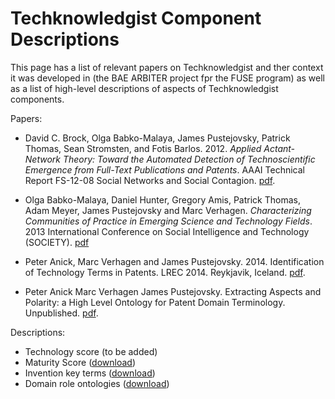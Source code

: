 # Techknowledgist Component Descriptions


This page has a list of relevant papers on Techknowledgist and ther context it was developed in (the BAE ARBITER project fpr the FUSE program) as well as a list of high-level descriptions of aspects of Techknowledgist components. 

Papers:

- David C. Brock, Olga Babko-Malaya, James Pustejovsky, Patrick Thomas, Sean Stromsten, and Fotis Barlos. 2012. _Applied Actant-Network Theory: Toward the Automated Detection of Technoscientific Emergence from Full-Text Publications and Patents_. AAAI Technical Report FS-12-08 Social Networks and Social Contagion. [pdf](papers/5577-23897-1-PB.pdf).

- Olga Babko-Malaya, Daniel Hunter, Gregory Amis, Patrick Thomas, Adam Meyer, James Pustejovsky and Marc Verhagen. _Characterizing Communities of Practice in Emerging Science and Technology Fields_. 2013 International Conference on Social Intelligence and Technology (SOCIETY). [pdf](papers/CommunityOfPractice.pdf)

- Peter Anick, Marc Verhagen and James Pustejovsky. 2014. Identification of Technology Terms in Patents. LREC 2014. Reykjavik, Iceland. [pdf](papers/technology_identification.pdf).

- Peter Anick Marc Verhagen James Pustejovsky. Extracting Aspects and Polarity: a High Level Ontology for Patent Domain Terminology. Unpublished. [pdf](papers/coling2014_submission.pdf).

Descriptions:

- Technology score (to be added)
- Maturity Score ([download](MaturityScore.docx))
- Invention key terms ([download](InventionKeyTerms.docx))
- Domain role ontologies ([download](DomainRoleOntologies))
